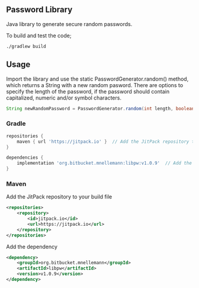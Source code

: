 Password Library
-----------------------------------

Java library to generate secure random passwords.


To build and test the code;

```shell
./gradlew build
```

## Usage

Import the library and use the static PasswordGenerator.random() method, which returns a String with a new random pasword. There are options to specify the length of the password, if the password should contain capitalized, numeric and/or symbol characters.

```java
String newRandomPassword = PasswordGenerator.random(int length, boolean optionCapitalize, boolean optionNumerals, boolean optionSymbols);
```

### Gradle

```groovy
repositories {
    maven { url 'https://jitpack.io' }  // Add the JitPack repository to your build file
}

dependencies {
    implementation 'org.bitbucket.mnellemann:libpw:v1.0.9'  // Add the dependency
}
```

### Maven

Add the JitPack repository to your build file

```xml
<repositories>
    <repository>
        <id>jitpack.io</id>
        <url>https://jitpack.io</url>
    </repository>
</repositories>
```


Add the dependency

```xml
<dependency>
    <groupId>org.bitbucket.mnellemann</groupId>
    <artifactId>libpw</artifactId>
    <version>v1.0.9</version>
</dependency>
```
